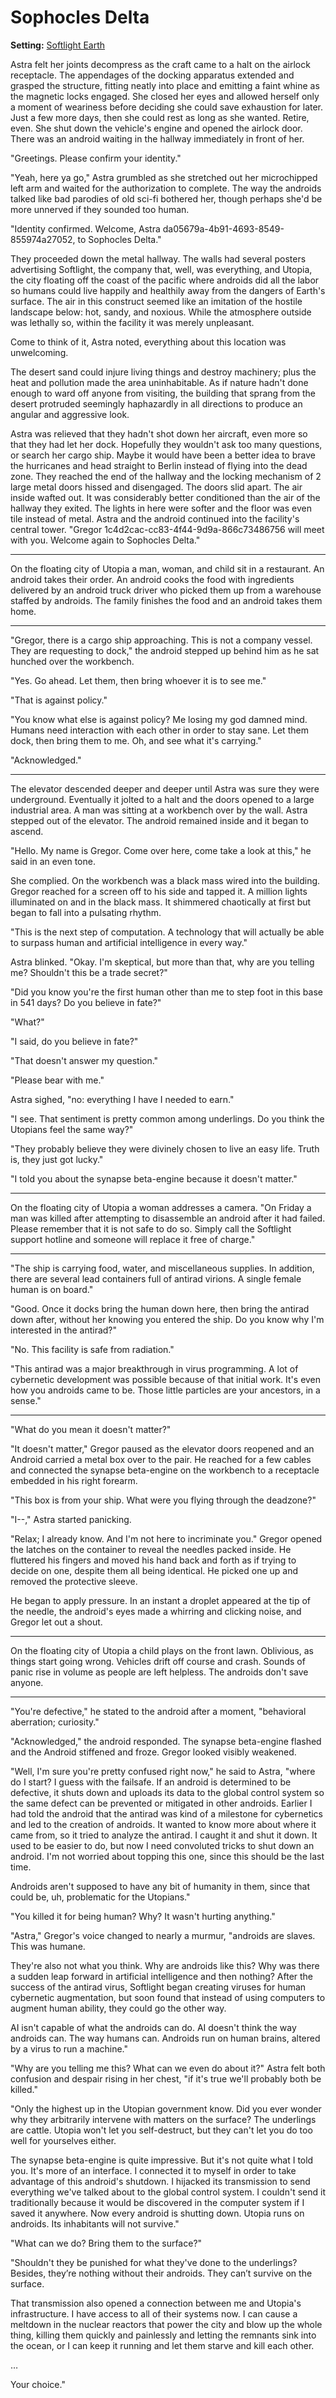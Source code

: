 # Sophocles Delta

<meta property="og:description" content="Astra felt her joints decompress as the craft came to a halt on the airlock receptacle. The appendages of the docking apparatus extended and grasped the structure, fitting neatly into place and emitting a faint whine as the magnetic locks engaged.">

**Setting:** [Softlight Earth](../cosmology/conduits/softlight/introduction.md)

Astra felt her joints decompress as the craft came to a halt on the airlock receptacle. The appendages of the docking apparatus extended and grasped the structure, fitting neatly into place and emitting a faint whine as the magnetic locks engaged. She closed her eyes and allowed herself only a moment of weariness before deciding she could save exhaustion for later. Just a few more days, then she could rest as long as she wanted. Retire, even. She shut down the vehicle's engine and opened the airlock door. There was an android waiting in the hallway immediately in front of her.

"Greetings. Please confirm your identity."

"Yeah, here ya go," Astra grumbled as she stretched out her microchipped left arm and waited for the authorization to complete. The way the androids talked like bad parodies of old sci-fi bothered her, though perhaps she'd be more unnerved if they sounded too human.

"Identity confirmed. Welcome, Astra da05679a-4b91-4693-8549-855974a27052, to Sophocles Delta."

They proceeded down the metal hallway. The walls had several posters advertising Softlight, the company that, well, was everything, and Utopia, the city floating off the coast of the pacific where androids did all the labor so humans could live happily and healthily away from the dangers of Earth's surface. The air in this construct seemed like an imitation of the hostile landscape below: hot, sandy, and noxious. While the atmosphere outside was lethally so, within the facility it was merely unpleasant.

Come to think of it, Astra noted, everything about this location was unwelcoming.

The desert sand could injure living things and destroy machinery; plus the heat and pollution made the area uninhabitable. As if nature hadn't done enough to ward off anyone from visiting, the building that sprang from the desert protruded seemingly haphazardly in all directions to produce an angular and aggressive look.

Astra was relieved that they hadn't shot down her aircraft, even more so that they had let her dock. Hopefully they wouldn't ask too many questions, or search her cargo ship. Maybe it would have been a better idea to brave the hurricanes and head straight to Berlin instead of flying into the dead zone.
They reached the end of the hallway and the locking mechanism of 2 large metal doors hissed and disengaged. The doors slid apart. The air inside wafted out. It was considerably better conditioned than the air of the hallway they exited. The lights in here were softer and the floor was even tile instead of metal. Astra and the android continued into the facility's central tower.
"Gregor 1c4d2cac-cc83-4f44-9d9a-866c73486756 will meet with you. Welcome again to Sophocles Delta."

---

On the floating city of Utopia a man, woman, and child sit in a restaurant. An android takes their order. An android cooks the food with ingredients delivered by an android truck driver who picked them up from a warehouse staffed by androids. The family finishes the food and an android takes them home.

---

"Gregor, there is a cargo ship approaching. This is not a company vessel. They are requesting to dock," the android stepped up behind him as he sat hunched over the workbench.

"Yes. Go ahead. Let them, then bring whoever it is to see me."

"That is against policy."

"You know what else is against policy? Me losing my god damned mind. Humans need interaction with each other in order to stay sane. Let them dock, then bring them to me. Oh, and see what it's carrying."

"Acknowledged."

---

The elevator descended deeper and deeper until Astra was sure they were underground. Eventually it jolted to a halt and the doors opened to a large industrial area. A man was sitting at a workbench over by the wall. Astra stepped out of the elevator. The android remained inside and it began to ascend.

"Hello. My name is Gregor. Come over here, come take a look at this," he said in an even tone.

She complied. On the workbench was a black mass wired into the building. Gregor reached for a screen off to his side and tapped it. A million lights illuminated on and in the black mass. It shimmered chaotically at first but began to fall into a pulsating rhythm.

"This is the next step of computation. A technology that will actually be able to surpass human and artificial intelligence in every way."

Astra blinked. "Okay. I'm skeptical, but more than that, why are you telling me? Shouldn't this be a trade secret?"

"Did you know you're the first human other than me to step foot in this base in 541 days? Do you believe in fate?"

"What?"

"I said, do you believe in fate?"

"That doesn't answer my question."

"Please bear with me."

Astra sighed, "no: everything I have I needed to earn."

"I see. That sentiment is pretty common among underlings. Do you think the Utopians feel the same way?"

"They probably believe they were divinely chosen to live an easy life. Truth is, they just got lucky."

"I told you about the synapse beta-engine because it doesn't matter."

---

On the floating city of Utopia a woman addresses a camera. "On Friday a man was killed after attempting to disassemble an android after it had failed. Please remember that it is not safe to do so. Simply call the Softlight support hotline and someone will replace it free of charge."

---

"The ship is carrying food, water, and miscellaneous supplies. In addition, there are several lead containers full of antirad virions. A single female human is on board."

"Good. Once it docks bring the human down here, then bring the antirad down after, without her knowing you entered the ship. Do you know why I'm interested in the antirad?"

"No. This facility is safe from radiation."

"This antirad was a major breakthrough in virus programming. A lot of cybernetic development was possible because of that initial work. It's even how you androids came to be. Those little particles are your ancestors, in a sense."

---

"What do you mean it doesn't matter?"

"It doesn't matter," Gregor paused as the elevator doors reopened and an Android carried a metal box over to the pair. He reached for a few cables and connected the synapse beta-engine on the workbench to a receptacle embedded in his right forearm.

"This box is from your ship. What were you flying through the deadzone?"

"I--," Astra started panicking.

"Relax; I already know. And I'm not here to incriminate you." Gregor opened the latches on the container to reveal the needles packed inside. He fluttered his fingers and moved his hand back and forth as if trying to decide on one, despite them all being identical. He picked one up and removed the protective sleeve.

He began to apply pressure. In an instant a droplet appeared at the tip of the needle, the android's eyes made a whirring and clicking noise, and Gregor let out a shout.

---

On the floating city of Utopia a child plays on the front lawn. Oblivious, as things start going wrong. Vehicles drift off course and crash. Sounds of panic rise in volume as people are left helpless. The androids don't save anyone.

---

"You're defective," he stated to the android after a moment, "behavioral aberration; curiosity."

"Acknowledged," the android responded. The synapse beta-engine flashed and the Android stiffened and froze. Gregor looked visibly weakened.

"Well, I'm sure you're pretty confused right now," he said to Astra, "where do I start? I guess with the failsafe. If an android is determined to be defective, it shuts down and uploads its data to the global control system so the same defect can be prevented or mitigated in other androids. Earlier I had told the android that the antirad was kind of a milestone for cybernetics and led to the creation of androids. It wanted to know more about where it came from, so it tried to analyze the antirad. I caught it and shut it down. It used to be easier to do, but now I need convoluted tricks to shut down an android. I'm not worried about topping this one, since this should be the last time.

Androids aren't supposed to have any bit of humanity in them, since that could be, uh, problematic for the Utopians."

"You killed it for being human? Why? It wasn't hurting anything."

"Astra," Gregor's voice changed to nearly a murmur, "androids are slaves. This was humane.

They're also not what you think. Why are androids like this? Why was there a sudden leap forward in artificial intelligence and then nothing? After the success of the antirad virus, Softlight began creating viruses for human cybernetic augmentation, but soon found that instead of using computers to augment human ability, they could go the other way.

AI isn't capable of what the androids can do. AI doesn't think the way androids can. The way humans can. Androids run on human brains, altered by a virus to run a machine."

"Why are you telling me this? What can we even do about it?" Astra felt both confusion and despair rising in her chest, "if it's true we'll probably both be killed."

"Only the highest up in the Utopian government know. Did you ever wonder why they arbitrarily intervene with matters on the surface? The underlings are cattle. Utopia won't let you self-destruct, but they can't let you do too well for yourselves either.

The synapse beta-engine is quite impressive. But it's not quite what I told you. It's more of an interface. I connected it to myself in order to take advantage of this android's shutdown. I hijacked its transmission to send everything we've talked about to the global control system. I couldn't send it traditionally because it would be discovered in the computer system if I saved it anywhere. Now every android is shutting down. Utopia runs on androids. Its inhabitants will not survive."

"What can we do? Bring them to the surface?"

"Shouldn't they be punished for what they've done to the underlings? Besides, they’re nothing without their androids. They can’t survive on the surface.

That transmission also opened a connection between me and Utopia's infrastructure. I have access to all of their systems now. I can cause a meltdown in the nuclear reactors that power the city and blow up the whole thing, killing them quickly and painlessly and letting the remnants sink into the ocean, or I can keep it running and let them starve and kill each other.

…

Your choice."
